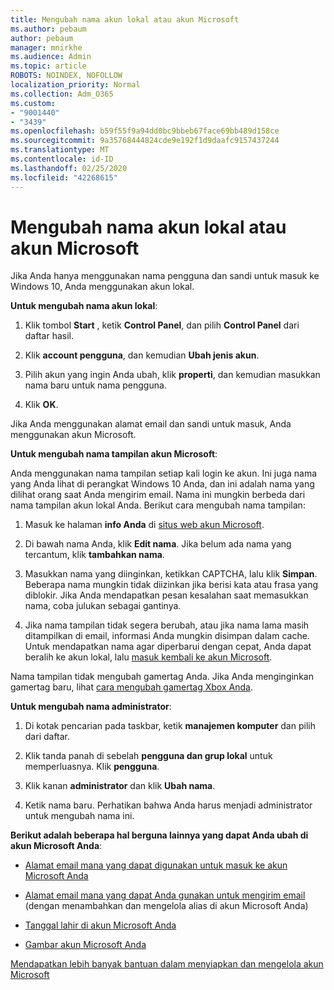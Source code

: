 ```yaml
---
title: Mengubah nama akun lokal atau akun Microsoft
ms.author: pebaum
author: pebaum
manager: mnirkhe
ms.audience: Admin
ms.topic: article
ROBOTS: NOINDEX, NOFOLLOW
localization_priority: Normal
ms.collection: Adm_O365
ms.custom:
- "9001440"
- "3439"
ms.openlocfilehash: b59f55f9a94dd0bc9bbeb67face69bb489d158ce
ms.sourcegitcommit: 9a35768444824cde9e192f1d9daafc9157437244
ms.translationtype: MT
ms.contentlocale: id-ID
ms.lasthandoff: 02/25/2020
ms.locfileid: "42268615"
---
```

# <a name="change-the-name-of-a-local-account-or-a-microsoft-account"></a>Mengubah nama akun lokal atau akun Microsoft

Jika Anda hanya menggunakan nama pengguna dan sandi untuk masuk ke Windows 10, Anda menggunakan akun lokal. 

**Untuk mengubah nama akun lokal**:

1. Klik tombol **Start** , ketik **Control Panel**, dan pilih **Control Panel** dari daftar hasil.

2. Klik **account pengguna**, dan kemudian **Ubah jenis akun**.

3. Pilih akun yang ingin Anda ubah, klik **properti**, dan kemudian masukkan nama baru untuk nama pengguna.

4. Klik **OK**.

Jika Anda menggunakan alamat email dan sandi untuk masuk, Anda menggunakan akun Microsoft.

**Untuk mengubah nama tampilan akun Microsoft**:

Anda menggunakan nama tampilan setiap kali login ke akun. Ini juga nama yang Anda lihat di perangkat Windows 10 Anda, dan ini adalah nama yang dilihat orang saat Anda mengirim email. Nama ini mungkin berbeda dari nama tampilan akun lokal Anda. Berikut cara mengubah nama tampilan:

1. Masuk ke halaman **info Anda** di [situs web akun Microsoft](https://account.microsoft.com/).

2. Di bawah nama Anda, klik **Edit nama**. Jika belum ada nama yang tercantum, klik **tambahkan nama**. 

3. Masukkan nama yang diinginkan, ketikkan CAPTCHA, lalu klik **Simpan**. Beberapa nama mungkin tidak diizinkan jika berisi kata atau frasa yang diblokir. Jika Anda mendapatkan pesan kesalahan saat memasukkan nama, coba julukan sebagai gantinya.

4. Jika nama tampilan tidak segera berubah, atau jika nama lama masih ditampilkan di email, informasi Anda mungkin disimpan dalam cache. Untuk mendapatkan nama agar diperbarui dengan cepat, Anda dapat beralih ke akun lokal, lalu [masuk kembali ke akun Microsoft](https://account.microsoft.com/).

Nama tampilan tidak mengubah gamertag Anda. Jika Anda menginginkan gamertag baru, lihat [cara mengubah gamertag Xbox Anda](https://support.xbox.com/id-ID/account-management/change-xbox-live-gamertag).

**Untuk mengubah nama administrator**:

1. Di kotak pencarian pada taskbar, ketik **manajemen komputer** dan pilih dari daftar.

2. Klik tanda panah di sebelah **pengguna dan grup lokal** untuk memperluasnya. Klik **pengguna**.

3. Klik kanan **administrator** dan klik **Ubah nama**.

4. Ketik nama baru. Perhatikan bahwa Anda harus menjadi administrator untuk mengubah nama ini.

**Berikut adalah beberapa hal berguna lainnya yang dapat Anda ubah di akun Microsoft Anda**:

- [Alamat email mana yang dapat digunakan untuk masuk ke akun Microsoft Anda](https://support.microsoft.com/help/4026162)

- [Alamat email mana yang dapat Anda gunakan untuk mengirim email](https://support.microsoft.com/help/12407) (dengan menambahkan dan mengelola alias di akun Microsoft Anda)

- [Tanggal lahir di akun Microsoft Anda](https://support.microsoft.com/help/12411)

- [Gambar akun Microsoft Anda](https://support.microsoft.com/help/4026790)

[Mendapatkan lebih banyak bantuan dalam menyiapkan dan mengelola akun Microsoft](https://support.microsoft.com/hub/4294457/microsoft-account-help#manage-account)